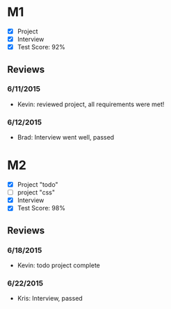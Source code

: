 # M1

- [x] Project 
- [x] Interview
- [x] Test Score: 92%

## Reviews

### 6/11/2015
- Kevin: reviewed project, all requirements were met!

### 6/12/2015
- Brad: Interview went well, passed


# M2

- [x] Project "todo"
- [ ] project "css"
- [x] Interview
- [x] Test Score: 98%

## Reviews

### 6/18/2015

- Kevin: todo project complete

### 6/22/2015
- Kris: Interview, passed
